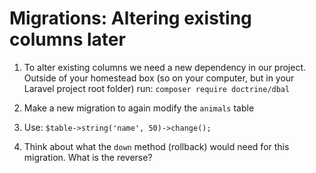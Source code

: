 # Migrations: Altering existing columns later

1. To alter existing columns we need a new dependency in our project. Outside of your homestead box (so on your computer, but in your Laravel project root folder) run:
    `composer require doctrine/dbal`

1. Make a new migration to again modify the `animals` table

1. Use: `$table->string('name', 50)->change();`

1. Think about what the `down` method (rollback) would need for this migration. What is the reverse?
